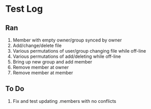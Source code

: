 # Test Log
## Ran
1. Member with empty owner/group synced by owner
1. Add/change/delete file
1. Various permutations of user/group changing file while off-line
1. Various permutations of add/deleting while off-line
1. Bring up new group and add member
1. Remove member at owner
1. Remove member at member

## To Do
1. Fix and test updating .members with no conflicts

